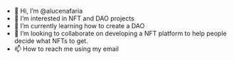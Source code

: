 - 👋 Hi, I’m @alucenafaria
- 👀 I’m interested in NFT and DAO projects
- 🌱 I’m currently learning how to create a DAO
- 💞️ I’m looking to collaborate on developing a NFT platform to help people decide what NFTs to get.
- 📫 How to reach me using my email 

<!---
alucenafaria/alucenafaria is a ✨ special ✨ repository because its `README.md` (this file) appears on your GitHub profile.
You can click the Preview link to take a look at your changes.
--->
